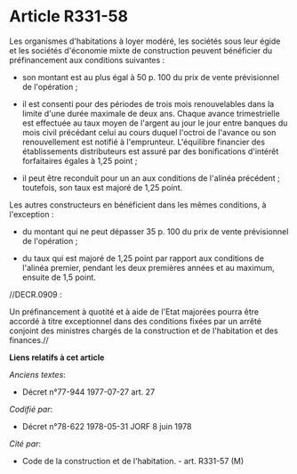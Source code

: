 # Article R331-58

Les organismes d'habitations à loyer modéré, les sociétés sous leur égide et les sociétés d'économie mixte de construction
peuvent bénéficier du préfinancement aux conditions suivantes :

- son montant est au plus égal à 50 p. 100 du prix de vente prévisionnel de l'opération ;

- il est consenti pour des périodes de trois mois renouvelables dans la limite d'une durée maximale de deux ans. Chaque
avance trimestrielle est effectuée au taux moyen de l'argent au jour le jour entre banques du mois civil précédant celui au
cours duquel l'octroi de l'avance ou son renouvellement est notifié à l'emprunteur. L'équilibre financier des établissements
distributeurs est assuré par des bonifications d'intérêt forfaitaires égales à 1,25 point ;

- il peut être reconduit pour un an aux conditions de l'alinéa précédent ; toutefois, son taux est majoré de 1,25 point.

Les autres constructeurs en bénéficient dans les mêmes conditions, à l'exception :

- du montant qui ne peut dépasser 35 p. 100 du prix de vente prévisionnel de l'opération ;

- du taux qui est majoré de 1,25 point par rapport aux conditions de l'alinéa premier, pendant les deux premières années et
au maximum, ensuite de 1,5 point.

//DECR.0909 :

Un préfinancement à quotité et à aide de l'Etat majorées pourra être accordé à titre exceptionnel dans des conditions fixées
par un arrêté conjoint des ministres chargés de la construction et de l'habitation et des finances.//

**Liens relatifs à cet article**

_Anciens textes_:

  - Décret n°77-944 1977-07-27 art. 27

_Codifié par_:

  - Décret n°78-622 1978-05-31 JORF 8 juin 1978

_Cité par_:

  - Code de la construction et de l'habitation. - art. R331-57 (M)
